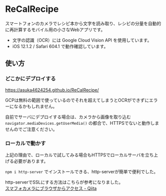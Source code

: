 # ReCalRecipe

スマートフォンのカメラでレシピ本から文字を読み取り、レシピの分量を自動的に再計算するモバイル用の小さなWebアプリです。

- 文字の認識（OCR）には Google Cloud Vision API を使用しています。
- iOS 12.1.2 / Safari 604.1 で動作確認しています。


## 使い方

### どこかにデプロイする

https://asuka4624254.github.io/ReCalRecipe/

GCPは無料の範囲で使っているのでそれを超えてしまうとOCRができずにエラーになるかもしれません。

自前でサーバにデプロイする場合は、カメラから画像を取り込む `navigator.mediaDevices.getUserMedia()` の都合で、HTTPSでないと動作しませんのでご注意ください。


### ローカルで動かす

上記の理由で、ローカルで試してみる場合もHTTPSでローカルサーバを立ち上げる必要があります。

`npm i http-server` でインストールできる、http-serverが簡単で便利でした。

http-serverでSSLにする方法はこちらが参考になりました。  
[スマフォカメラにブラウザからアクセス - Qiita](https://qiita.com/tkyko13/items/1871d906736ac88a1f35)
